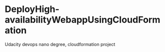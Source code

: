 # DeployHigh-availabilityWebappUsingCloudFormation
Udacity devops nano degree, cloudformation project
